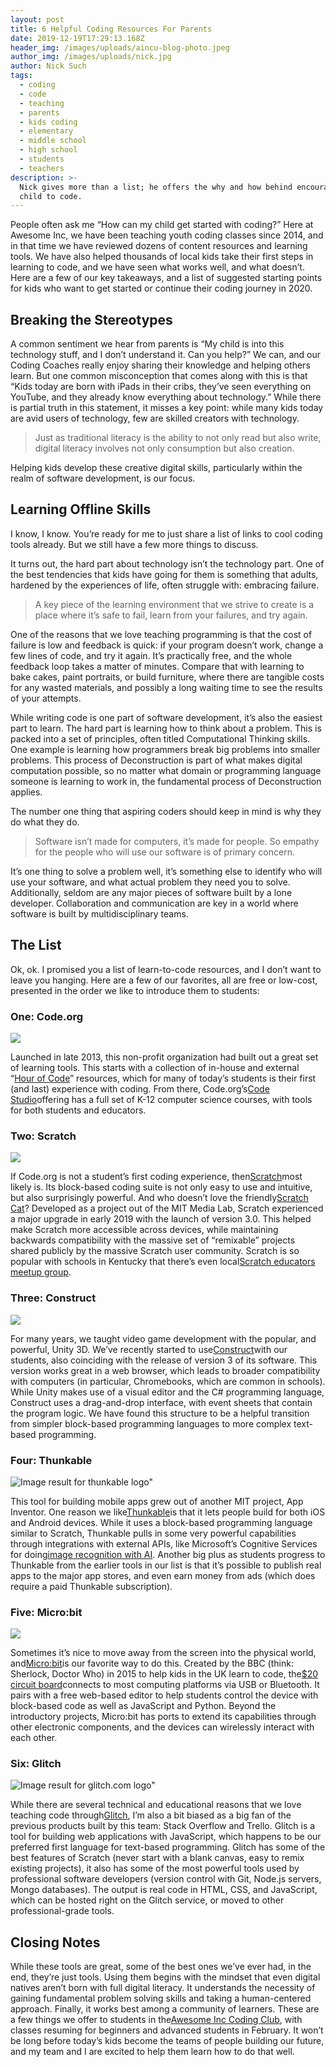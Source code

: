 ```yaml
---
layout: post
title: 6 Helpful Coding Resources For Parents
date: 2019-12-19T17:29:13.168Z
header_img: /images/uploads/aincu-blog-photo.jpeg
author_img: /images/uploads/nick.jpg
author: Nick Such
tags:
  - coding
  - code
  - teaching
  - parents
  - kids coding
  - elementary
  - middle school
  - high school
  - students
  - teachers
description: >-
  Nick gives more than a list; he offers the why and how behind encouraging your
  child to code.
---
```

People often ask me “How can my child get started with coding?” Here at Awesome Inc, we have been teaching youth coding classes since 2014, and in that time we have reviewed dozens of content resources and learning tools. We have also helped thousands of local kids take their first steps in learning to code, and we have seen what works well, and what doesn’t. Here are a few of our key takeaways, and a list of suggested starting points for kids who want to get started or continue their coding journey in 2020.

## Breaking the Stereotypes

A common sentiment we hear from parents is “My child is into this technology stuff, and I don’t understand it. Can you help?” We can, and our Coding Coaches really enjoy sharing their knowledge and helping others learn. But one common misconception that comes along with this is that “Kids today are born with iPads in their cribs, they’ve seen everything on YouTube, and they already know everything about technology.” While there is partial truth in this statement, it misses a key point: while many kids today are avid users of technology, few are skilled creators with technology. 

> Just as traditional literacy is the ability to not only read but also write, digital literacy involves not only consumption but also creation. 

Helping kids develop these creative digital skills, particularly within the realm of software development, is our focus.

## Learning Offline Skills

I know, I know. You’re ready for me to just share a list of links to cool coding tools already. But we still have a few more things to discuss.

It turns out, the hard part about technology isn’t the technology part. One of the best tendencies that kids have going for them is something that adults, hardened by the experiences of life, often struggle with: embracing failure.

>  A key piece of the learning environment that we strive to create is a place where it’s safe to fail, learn from your failures, and try again. 

One of the reasons that we love teaching programming is that the cost of failure is low and feedback is quick: if your program doesn’t work, change a few lines of code, and try it again. It’s practically free, and the whole feedback loop takes a matter of minutes. Compare that with learning to bake cakes, paint portraits, or build furniture, where there are tangible costs for any wasted materials, and possibly a long waiting time to see the results of your attempts.

While writing code is one part of software development, it’s also the easiest part to learn. The hard part is learning how to think about a problem. This is packed into a set of principles, often titled Computational Thinking skills. One example is learning how programmers break big problems into smaller problems. This process of Deconstruction is part of what makes digital computation possible, so no matter what domain or programming language someone is learning to work in, the fundamental process of Deconstruction applies.

The number one thing that aspiring coders should keep in mind is why they do what they do. 

> Software isn’t made for computers, it’s made for people. So empathy for the people who will use our software is of primary concern. 

It’s one thing to solve a problem well, it’s something else to identify who will use your software, and what actual problem they need you to solve. Additionally, seldom are any major pieces of software built by a lone developer. Collaboration and communication are key in a world where software is built by multidisciplinary teams.

## The List

Ok, ok. I promised you a list of learn-to-code resources, and I don’t want to leave you hanging. Here are a few of our favorites, all are free or low-cost, presented in the order we like to introduce them to students:

### One: Code.org

![](/images/uploads/codelogoblog.png)

Launched in late 2013, this non-profit organization had built out a great set of learning tools. This starts with a collection of in-house and external “[Hour of Code](https://code.org/learn)” resources, which for many of today’s students is their first (and last) experience with coding. From there, Code.org’s[Code Studio](https://studio.code.org/)offering has a full set of K-12 computer science courses, with tools for both students and educators.

### Two: Scratch

![](/images/uploads/scratchlogo.png)

If Code.org is not a student’s first coding experience, then[Scratch](https://scratch.mit.edu/)most likely is. Its block-based coding suite is not only easy to use and intuitive, but also surprisingly powerful. And who doesn’t love the friendly[Scratch Cat](https://en.scratch-wiki.info/wiki/Scratch_Cat)? Developed as a project out of the MIT Media Lab, Scratch experienced a major upgrade in early 2019 with the launch of version 3.0. This helped make Scratch more accessible across devices, while maintaining backwards compatibility with the massive set of “remixable” projects shared publicly by the massive Scratch user community. Scratch is so popular with schools in Kentucky that there’s even local[Scratch educators meetup group](https://www.meetup.com/ScratchEd-Lexington/).

### Three: Construct

![](/images/uploads/constructlogo.png)

For many years, we taught video game development with the popular, and powerful, Unity 3D. We’ve recently started to use[Construct](https://www.construct.net/en)with our students, also coinciding with the release of version 3 of its software. This version works great in a web browser, which leads to broader compatibility with computers (in particular, Chromebooks, which are common in schools). While Unity makes use of a visual editor and the C# programming language, Construct uses a drag-and-drop interface, with event sheets that contain the program logic. We have found this structure to be a helpful transition from simpler block-based programming languages to more complex text-based programming.

### Four: Thunkable

![Image result for thunkable logo"](/images/uploads/thunkablelogo.png)

This tool for building mobile apps grew out of another MIT project, App Inventor. One reason we like[Thunkable](https://thunkable.com/)is that it lets people build for both iOS and Android devices. While it uses a block-based programming language similar to Scratch, Thunkable pulls in some very powerful capabilities through integrations with external APIs, like Microsoft’s Cognitive Services for doing[image recognition with AI](https://docs.thunkable.com/image-recognizer). Another big plus as students progress to Thunkable from the earlier tools in our list is that it’s possible to publish real apps to the major app stores, and even earn money from ads (which does require a paid Thunkable subscription).

### Five: Micro:bit

![](/images/uploads/microbitlogo.png)

Sometimes it’s nice to move away from the screen into the physical world, and[Micro:bit](https://microbit.org/)is our favorite way to do this. Created by the BBC (think: Sherlock, Doctor Who) in 2015 to help kids in the UK learn to code, the[$20 circuit board](https://microbit.org/resellers/)connects to most computing platforms via USB or Bluetooth. It pairs with a free web-based editor to help students control the device with block-based code as well as JavaScript and Python. Beyond the introductory projects, Micro:bit has ports to extend its capabilities through other electronic components, and the devices can wirelessly interact with each other.

### Six: Glitch

![Image result for glitch.com logo"](/images/uploads/glitchlogo.png)

While there are several technical and educational reasons that we love teaching code through[Glitch](https://glitch.com/), I’m also a bit biased as a big fan of the previous products built by this team: Stack Overflow and Trello. Glitch is a tool for building web applications with JavaScript, which happens to be our preferred first language for text-based programming. Glitch has some of the best features of Scratch (never start with a blank canvas, easy to remix existing projects), it also has some of the most powerful tools used by professional software developers (version control with Git, Node.js servers, Mongo databases). The output is real code in HTML, CSS, and JavaScript, which can be hosted right on the Glitch service, or moved to other professional-grade tools.

## Closing Notes

While these tools are great, some of the best ones we’ve ever had, in the end, they’re just tools. Using them begins with the mindset that even digital natives aren’t born with full digital literacy. It understands the necessity of gaining fundamental problem solving skills and taking a human-centered approach. Finally, it works best among a community of learners. These are a few things we offer to students in the[Awesome Inc Coding Club](https://www.awesomeinc.org/learn/youth), with classes resuming for beginners and advanced students in February. It won’t be long before today’s kids become the teams of people building our future, and my team and I are excited to help them learn how to do that well.
